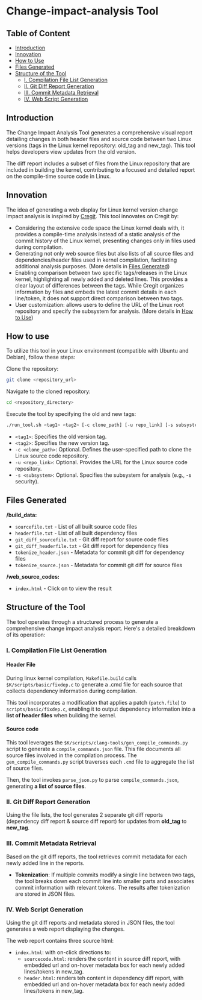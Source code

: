 # Change-impact-analysis Tool
## Table of Content
- [Introduction](#introduction)
- [Innovation](#innovation)
- [How to Use](#how-to-use)
- [Files Generated](#files-generated)
- [Structure of the Tool](#structure-of-the-tool)
  - [I. Compilation File List Generation](#i-compilation-file-list-generation)
  - [II. Git Diff Report Generation](#ii-git-diff-report-generation)
  - [III. Commit Metadata Retrieval](#iii-commit-metadata-retrieval)
  - [IV. Web Script Generation](#iv-web-script-generation)

## Introduction

The Change Impact Analysis Tool generates a comprehensive visual report detailing changes in both header files and source code between two Linux versions (tags in the Linux kernel repository: old_tag and new_tag). This tool helps developers view updates from the old version.

The diff report includes a subset of files from the Linux repository that are included in building the kernel, contributing to a focused and detailed report on the compile-time source code in Linux.

## Innovation
The idea of generating a web display for Linux kernel version change impact analysis is inspired by [Cregit](https://github.com/cregit/cregit). This tool innovates on Cregit by:

- Considering the extensive code space the Linux kernel deals with, it provides a compile-time analysis instead of a static analysis of the commit history of the Linux kernel, presenting changes only in files used during compilation. 
- Generating not only web source files but also lists of all source files and dependencies/header files used in kernel compilation, facilitating additional analysis purposes. (More details in [Files Generated](#files-generated))
- Enabling comparison between two specific tags/releases in the Linux kernel, highlighting all newly added and deleted lines. This provides a clear layout of differences between the tags. While Cregit organizes information by files and embeds the latest commit details in each line/token, it does not support direct comparison between two tags.
- User customization: allows users to define the URL of the Linux root repository and specify the subsystem for analysis. (More details in [How to Use](#how-to-use))

## How to use

To utilize this tool in your Linux environment (compatible with Ubuntu and Debian), follow these steps:

Clone the repository:

```bash
git clone <repository_url>
```

Navigate to the cloned repository:

```bash
cd <repository_directory>
```

Execute the tool by specifying the old and new tags:

```bash
./run_tool.sh <tag1> <tag2> [-c clone_path] [-u repo_link] [-s subsystem]
```
- `<tag1>`: Specifies the old version tag.
- `<tag2>`: Specifies the new version tag.
- `-c <clone_path>`: Optional. Defines the user-specified path to clone the Linux source code repository.
- `-u <repo_link>`: Optional. Provides the URL for the Linux source code repository.
- `-s <subsystem>`: Optional. Specifies the subsystem for analysis (e.g., -s security).

## Files Generated

**/build_data:**

- `sourcefile.txt` - List of all built source code files
- `headerfile.txt` - List of all built dependency files
- `git_diff_sourcefile.txt` - Git diff report for source code files
- `git_diff_headerfile.txt` - Git diff report for dependency files
- `tokenize_header.json` - Metadata for commit git diff for dependency files
- `tokenize_source.json` - Metadata for commit git diff for source files

**/web_source_codes:**

- `index.html` - Click on to view the result

## Structure of the Tool

The tool operates through a structured process to generate a comprehensive change impact analysis report. Here's a detailed breakdown of its operation:

### I. Compilation File List Generation

#### Header File

During linux kernel compilation, `Makefile.build` calls `$K/scripts/basic/fixdep.c` to generate a .cmd file for each source that collects dependency information during compilation.

This tool incorporates a modification that applies a patch (`patch.file`) to `scripts/basic/fixdep.c`, enabling it to output dependency information into a **list of header files** when building the kernel.

#### Source code

This tool leverages the `$K/scripts/clang-tools/gen_compile_commands.py` script to generate a `compile_commands.json` file. This file documents all source files involved in the compilation process. The `gen_compile_commands.py` script traverses each `.cmd` file to aggregate the list of source files.

Then, the tool invokes `parse_json.py` to parse `compile_commands.json`, generating **a list of source files**.

### II. Git Diff Report Generation

Using the file lists, the tool generates 2 separate git diff reports (dependency diff report & source diff report) for updates from **old_tag** to **new_tag**.

### III. Commit Metadata Retrieval

Based on the git diff reports, the tool retrieves commit metadata for each newly added line in the reports.

- **Tokenization**: If multiple commits modify a single line between two tags, the tool breaks down each commit line into smaller parts and associates commit information with relevant tokens. The results after tokenization are stored in JSON files.

### IV. Web Script Generation

Using the git diff reports and metadata stored in JSON files, the tool generates a web report displaying the changes.

The web report contains three source html:

- `index.html`: with on-click directions to:
  - `sourcecode.html`: renders the content in source diff report, with embedded url and on-hover metadata box for each newly added lines/tokens in new_tag.
  - `header.html`: renders teh content in dependency diff report, with embedded url and on-hover metadata box for each newly added lines/tokens in new_tag.
